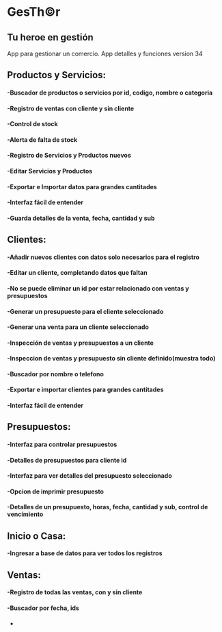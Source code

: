 # GesTh©r 
## Tu heroe en gestión
App para gestionar un comercio. 
App detalles y funciones version 34

## Productos y Servicios:
####  -Buscador de productos o servicios por id, codigo, nombre o categoria
#### -Registro de ventas con cliente y sin cliente
#### -Control de stock
#### -Alerta de falta de stock
#### -Registro de Servicios y Productos nuevos
#### -Editar Servicios y Productos
#### -Exportar e Importar datos para grandes cantitades
#### -Interfaz fácil de entender 
#### -Guarda detalles de la venta, fecha, cantidad y sub


## Clientes:
####  -Añadir nuevos clientes con datos solo necesarios para el registro
####  -Editar un cliente, completando datos que faltan
####  -No se puede eliminar un id por estar relacionado con ventas y presupuestos
####  -Generar un presupuesto para el cliente seleccionado
####  -Generar una venta para un cliente seleccionado
####  -Inspección de ventas y presupuestos a un cliente
####  -Inspeccion de ventas y presupuesto sin cliente definido(muestra todo)
####  -Buscador por nombre o telefono
####  -Exportar e importar clientes para grandes cantitades
####  -Interfaz fácil de entender

## Presupuestos:
####  -Interfaz para controlar presupuestos
####  -Detalles de presupuestos para cliente id
####  -Interfaz para ver detalles del presupuesto seleccionado
####  -Opcion de imprimir presupuesto 
####  -Detalles de un presupuesto, horas, fecha, cantidad y sub, control de vencimiento

## Inicio o Casa:
####  -Ingresar a base de datos para ver todos los registros

## Ventas:
####  -Registro de todas las ventas, con y sin cliente
####  -Buscador por fecha, ids 







-

